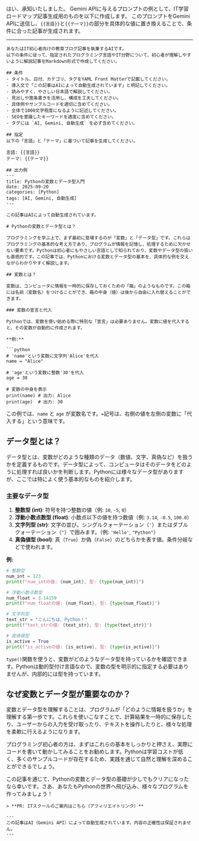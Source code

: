 はい、承知いたしました。
Gemini APIに与えるプロンプトの例として、IT学習ロードマップ記事生成用のものを以下に作成します。
このプロンプトをGemini APIに送信し、`{{言語}}`と`{{テーマ}}`の部分を具体的な値に置き換えることで、条件に合った記事が生成されます。

---

```
あなたはIT初心者向けの教育ブログ記事を執筆するAIです。
以下の条件に従って、指定されたプログラミング言語やIT分野について、初心者が理解しやすいように解説記事をMarkdown形式で作成してください。

## 条件
- タイトル、日付、カテゴリ、タグをYAML Front Matterで記載してください。
- 導入文で「この記事はAIによって自動生成されています」と明記してください。
- 読みやすく、やさしい日本語で解説してください。
- 見出しや箇条書きを活用し、構成を工夫してください。
- 具体例やサンプルコードを適切に含めてください。
- 全体で1000文字程度になるように記述してください。
- SEOを意識したキーワードを適度に含めてください。
- タグには `AI, Gemini, 自動生成` を必ず含めてください。

## 指定
以下の「言語」と「テーマ」に基づいて記事を生成してください。

言語: {{言語}}
テーマ: {{テーマ}}

## 出力例
---
title: Pythonの変数とデータ型入門
date: 2025-09-20
categories: [Python]
tags: [AI, Gemini, 自動生成]
---

この記事はAIによって自動生成されています。

# Pythonの変数とデータ型とは？

プログラミングを学ぶ上で、まず最初に登場するのが「変数」と「データ型」です。これらはプログラミングの基本的な考え方であり、プログラムが情報を記憶し、処理するために欠かせない要素です。Pythonは初心者にもやさしい言語として知られており、変数やデータ型の扱いも直感的です。この記事では、Pythonにおける変数とデータ型の基本を、具体的な例を交えながらわかりやすく解説します。

## 変数とは？

変数は、コンピュータに情報を一時的に保存しておくための「箱」のようなものです。この箱には名前（変数名）をつけることができ、箱の中身（値）は後から自由に入れ替えることができます。

### 変数の宣言と代入

Pythonでは、変数を使い始める際に特別な「宣言」は必要ありません。変数に値を代入すると、その変数が自動的に作成されます。

**例:**

```python
# 'name'という変数に文字列'Alice'を代入
name = "Alice"

# 'age'という変数に整数'30'を代入
age = 30

# 変数の中身を表示
print(name) # 出力: Alice
print(age)  # 出力: 30
```

この例では、`name` と `age` が変数名です。`=`記号は、右側の値を左側の変数に「代入する」という意味です。

## データ型とは？

データ型とは、変数がどのような種類のデータ（数値、文字、真偽など）を扱うかを定義するものです。データ型によって、コンピュータはそのデータをどのように処理すれば良いかを判断します。Pythonには様々なデータ型がありますが、ここでは特によく使う基本的なものを紹介します。

### 主要なデータ型

1.  **整数型 (int)**: 符号を持つ整数の値（例: `10`, `-5`, `0`）
2.  **浮動小数点数型 (float)**: 小数点以下の値を持つ数値（例: `3.14`, `-0.5`, `100.0`）
3.  **文字列型 (str)**: 文字の並び。シングルクォーテーション（`'`）またはダブルクォーテーション（`"`）で囲みます。（例: `'Hello'`, `"Python"`）
4.  **真偽値型 (bool)**: 真（`True`）か偽（`False`）のどちらかを表す値。条件分岐などで使われます。

**例:**

```python
# 整数型
num_int = 123
print(f"num_intの値: {num_int}, 型: {type(num_int)}")

# 浮動小数点数型
num_float = 3.14159
print(f"num_floatの値: {num_float}, 型: {type(num_float)}")

# 文字列型
text_str = "こんにちは、Python！"
print(f"text_strの値: {text_str}, 型: {type(text_str)}")

# 真偽値型
is_active = True
print(f"is_activeの値: {is_active}, 型: {type(is_active)}")
```

`type()`関数を使うと、変数がどのようなデータ型を持っているかを確認できます。Pythonは動的型付け言語なので、変数の型を明示的に指定する必要はありませんが、内部的には型を持っています。

## なぜ変数とデータ型が重要なのか？

変数とデータ型を理解することは、プログラムが「どのように情報を扱うか」を理解する第一歩です。これらを使いこなすことで、計算結果を一時的に保存したり、ユーザーからの入力を受け取ったり、テキストを操作したりと、様々な処理を柔軟に行えるようになります。

プログラミング初心者の方は、まずはこれらの基本をしっかりと押さえ、実際にコードを書いて動かしてみることをお勧めします。Pythonは学習コストが低く、多くのサンプルコードが存在するため、実践を通じて自然と理解を深めることができるでしょう。

この記事を通じて、Pythonの変数とデータ型の基礎が少しでもクリアになったなら幸いです。さあ、あなたもPythonの世界へ飛び込み、様々なプログラムを作ってみましょう！
```
> **PR: ITスクールのご案内はこちら（アフィリエイトリンク）**

---
この記事はAI（Gemini API）によって自動生成されています。内容の正確性は保証されません。
---
